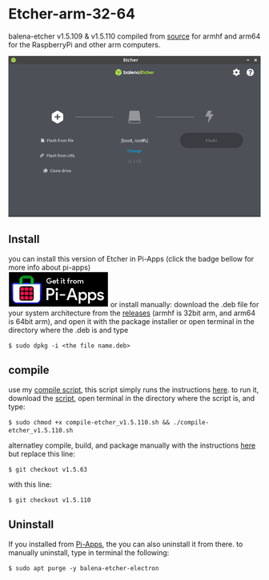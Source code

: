 # Etcher-arm-32-64
balena-etcher v1.5.109 & v1.5.110 compiled from [source](https://github.com/balena-io/etcher) for armhf and arm64 for the RaspberryPi and other arm computers.

![Etcher on rpi screenshot](/screenshots/etcher.png)


## Install
you can install this version of Etcher in Pi-Apps (click the badge bellow for more info about pi-apps) <br> 
[![badge](https://github.com/Botspot/pi-apps/blob/master/icons/badge.png?raw=true)](https://github.com/Botspot/pi-apps)
or install manually: download the .deb file for your system architecture from the [releases](https://github.com/Itai-Nelken/Etcher-arm-32-64/releases) (armhf is 32bit arm, and arm64 is 64bit arm), and open it with the package installer or open terminal in the directory where the .deb is and type 
```sh-session
$ sudo dpkg -i <the file name.deb>
```
## compile
use my [compile script](compile-etcher_v1.5.110.sh), this script simply runs the instructions [here](https://github.com/futurejones/balena-etcher-arm/blob/master/etcher-build/BUILD.md). to run it, download the [script](compile-etcher_v1.5.110.sh), open terminal in the directory where the script is, and type:
```sh-session
$ sudo chmod +x compile-etcher_v1.5.110.sh && ./compile-etcher_v1.5.110.sh
```
alternatley compile, build, and package manually with the instructions [here](https://github.com/futurejones/balena-etcher-arm/blob/master/etcher-build/BUILD.md)
but replace this line: 
```sh-session
$ git checkout v1.5.63
```
with this line:
```sh-session
$ git checkout v1.5.110
```

## Uninstall
If you installed from [Pi-Apps](https://github.com/Botspot/pi-apps), the you can also uninstall it from there.
to manually uninstall, type in terminal the following:
```sh-session
$ sudo apt purge -y balena-etcher-electron
```

